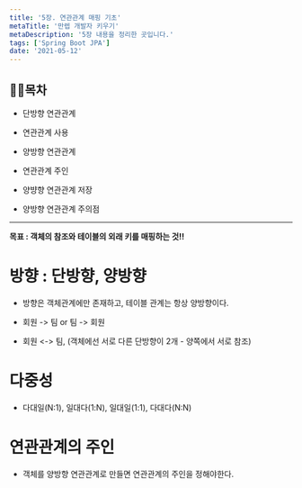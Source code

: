 ```yaml
---
title: '5장. 연관관계 매핑 기초'
metaTitle: '만렙 개발자 키우기'
metaDescription: '5장 내용을 정리한 곳입니다.'
tags: ['Spring Boot JPA']
date: '2021-05-12'
---
```


## 🤸‍♂️목차

- 단방향 연관관계


- 연관관계 사용


- 양방향 연관관계


- 연관관계 주인


- 양뱡향 연관관계 저장


- 양방향 연관관계 주의점

<hr/>

**목표 : 객체의 참조와 테이블의 외래 키를 매핑하는 것!!**

# 방향 : 단방향, 양방향

- 방향은 객체관계에만 존재하고, 테이블 관계는 항상 양방향이다.

- 회원 -> 팀 or 팀 -> 회원


- 회원 <-> 팀, (객체에선 서로 다른 단방향이 2개 - 양쪽에서 서로 참조)


# 다중성

- 다대일(N:1), 일대다(1:N), 일대일(1:1), 다대다(N:N)


# 연관관계의 주인

- 객체를 양방향 연관관계로 만들면 연관관계의 주인을 정해야한다.


